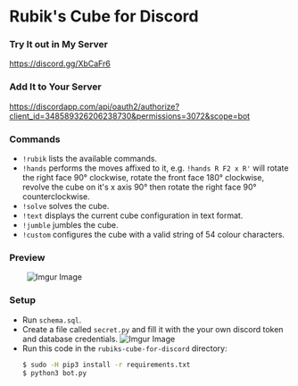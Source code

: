 # Rubik's Cube for Discord

### Try It out in My Server
https://discord.gg/XbCaFr6

### Add It to Your Server
https://discordapp.com/api/oauth2/authorize?client_id=348589326206238730&permissions=3072&scope=bot

### Commands
  - `!rubik` lists the available commands.
  - `!hands` performs the moves affixed to it, e.g. `!hands R F2 x R'` will rotate the right face 90° clockwise, rotate the front face 180° clockwise, revolve the cube on it's x axis 90° then rotate the right face 90° counterclockwise.
  - `!solve` solves the cube.
  - `!text` displays the current cube configuration in text format.
  - `!jumble` jumbles the cube.
  - `!custom` configures the cube with a valid string of 54 colour characters.

### Preview
&nbsp;&nbsp;&nbsp;&nbsp;&nbsp;&nbsp;&nbsp;&nbsp;![Imgur Image](https://i.imgur.com/xoSvkb7.gif)

### Setup
- Run `schema.sql`.
- Create a file called `secret.py` and fill it with the your own discord token and database credentials.
![Imgur Image](http://i.imgur.com/Q7ZSeTZ.png)
- Run this code in the `rubiks-cube-for-discord` directory:
    ```sh
    $ sudo -H pip3 install -r requirements.txt
    $ python3 bot.py
    ```
